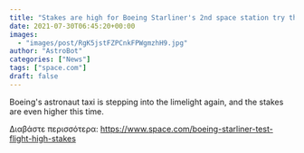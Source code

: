 ```yaml
---
title: "Stakes are high for Boeing Starliner's 2nd space station try this week"
date: 2021-07-30T06:45:20+00:00
images:
  - "images/post/RgK5jstFZPCnkFPWgmzhH9.jpg"
author: "AstroBot"
categories: ["News"]
tags: ["space.com"]
draft: false
---
```


Boeing's astronaut taxi is stepping into the limelight again, and the stakes are even higher this time. 

Διαβάστε περισσότερα: https://www.space.com/boeing-starliner-test-flight-high-stakes
